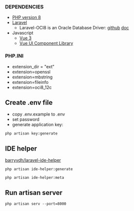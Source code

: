 ### DEPENDENCIES

- [PHP version 8](https://www.php.net/releases/8.0/en.php)
- [Laravel](https://laravel.com/docs/8.x)
  - Laravel-OCI8 is an Oracle Database Driver: 
    [github](https://github.com/yajra/laravel-oci8) 
    [doc](https://yajrabox.com/docs/laravel-oci8/master)
- Javascript
  - [Vue 3](https://v3.vuejs.org/)
  - [Vue UI Component Library](https://primefaces.org/primevue)

### PHP.INI
- extension_dir = "ext"
- extension=openssl
- extension=mbstring
- extension=fileinfo
- extension=oci8_12c

## Create .env file
- copy .env.example to .env
- set password
- generate application key:

`php artisan key:generate`

## IDE helper
[barryvdh/laravel-ide-helper](https://github.com/barryvdh/laravel-ide-helper "github.com")

`php artisan ide-helper:generate`

`php artisan ide-helper:meta`

## Run artisan server

`php artisan serv --port=8000`
